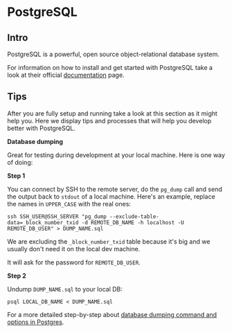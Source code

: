 # PostgreSQL

## Intro

PostgreSQL is a powerful, open source object-relational database system.

For information on how to install and get started with PostgreSQL take a look at their official [documentation](https://www.postgresql.org/docs/13/index.html) page.

## Tips

After you are fully setup and running take a look at this section as it might help you. Here we display tips and processes that will help you develop better with PostgreSQL.

**Database dumping** 

Great for testing during development at your local machine. Here is one way of doing:

**Step 1**

You can connect by SSH to the remote server, do the `pg_dump` call and send the output back to `stdout` of a local machine. Here's an example, replace the names in `UPPER_CASE` with the real ones:

``` 
ssh SSH_USER@SSH_SERVER "pg_dump --exclude-table-data=_block_number_txid -d REMOTE_DB_NAME -h localhost -U REMOTE_DB_USER" > DUMP_NAME.sql 
```
We are excluding the `_block_number_txid` table because it's big and we usually don't need it on the local dev machine.

It will ask for the password for `REMOTE_DB_USER`.

**Step 2**

Undump `DUMP_NAME.sql` to your local DB:

```
psql LOCAL_DB_NAME < DUMP_NAME.sql
```

For a more detailed step-by-step about [database dumping command and options in Postgres](https://www.postgresql.org/docs/current/app-pgdump.html). 